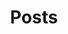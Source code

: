 ---
title: "Posts"
permalink: /posts/
layout: post
author_profile: true
entries_layout: grid
show_excerpts: true
type: date
entries: monthly
---